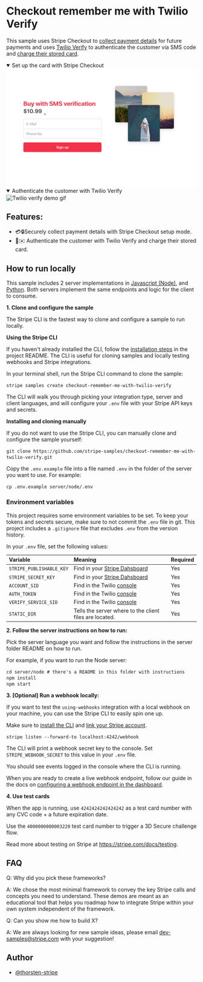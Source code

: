 # Checkout remember me with Twilio Verify

This sample uses Stripe Checkout to [collect payment details](https://stripe.com/docs/payments/checkout/collecting) for future payments and uses [Twilio Verify](https://www.twilio.com/verify) to authenticate the customer via SMS code and [charge their stored card](https://stripe.com/docs/payments/save-and-reuse#web-create-payment-intent-off-session).

<details open><summary>Set up the card with Stripe Checkout</summary>
<img src="https://github.com/thorsten-stripe/demo-gifs/blob/master/twilio-verify-signup.gif?raw=true" alt="Checkout setup demo gif" align="center">
</details>

<details open><summary>Authenticate the customer with Twilio Verify</summary>
<img src="https://github.com/thorsten-stripe/demo-gifs/blob/master/twilio-verify-pay.gif?raw=true" alt="Twilio verify demo gif" align="center">
</details>

## Features:

- 💳🔒Securely collect payment details with Stripe Checkout setup mode.
- 📱✉️ Authenticate the customer with Twilio Verify and charge their stored card.

## How to run locally

This sample includes 2 server implementations in [Javascript (Node)](/server/node), and [Python](/server/python). Both servers implement the same endpoints and logic for the client to consume.

**1. Clone and configure the sample**

The Stripe CLI is the fastest way to clone and configure a sample to run locally.

**Using the Stripe CLI**

If you haven't already installed the CLI, follow the [installation steps](https://github.com/stripe/stripe-cli#installation) in the project README. The CLI is useful for cloning samples and locally testing webhooks and Stripe integrations.

In your terminal shell, run the Stripe CLI command to clone the sample:

```
stripe samples create checkout-remember-me-with-twilio-verify
```

The CLI will walk you through picking your integration type, server and client languages, and will configure your `.env` file with your Stripe API keys and secrets.

**Installing and cloning manually**

If you do not want to use the Stripe CLI, you can manually clone and configure the sample yourself:

```
git clone https://github.com/stripe-samples/checkout-remember-me-with-twilio-verify.git
```

Copy the `.env.example` file into a file named `.env` in the folder of the server you want to use. For example:

```
cp .env.example server/node/.env
```

### Environment variables

This project requires some environment variables to be set. To keep your tokens and secrets secure, make sure to not commit the `.env` file in git. This project includes a `.gitignore` file that excludes `.env` from the version history.

In your `.env` file, set the following values:

| Variable                 | Meaning                                                                      | Required |
| :----------------------- | :--------------------------------------------------------------------------- | :------- |
| `STRIPE_PUBLISHABLE_KEY` | Find in your [Stripe Dahsboard](https://dashboard.stripe.com/test/apikeys)   | Yes      |
| `STRIPE_SECRET_KEY`      | Find in your [Stripe Dahsboard](https://dashboard.stripe.com/test/apikeys)   | Yes      |
| `ACCOUNT_SID`            | Find in the Twilio [console](https://www.twilio.com/console)                 | Yes      |
| `AUTH_TOKEN`             | Find in the Twilio [console](https://www.twilio.com/console)                 | Yes      |
| `VERIFY_SERVICE_SID`     | Find in the Twilio [console](https://www.twilio.com/console/verify/services) | Yes      |
| `STATIC_DIR`             | Tells the server where to the client files are located.                      | Yes      |

**2. Follow the server instructions on how to run:**

Pick the server language you want and follow the instructions in the server folder README on how to run.

For example, if you want to run the Node server:

```
cd server/node # there's a README in this folder with instructions
npm install
npm start
```

**3. [Optional] Run a webhook locally:**

If you want to test the `using-webhooks` integration with a local webhook on your machine, you can use the Stripe CLI to easily spin one up.

Make sure to [install the CLI](https://stripe.com/docs/stripe-cli) and [link your Stripe account](https://stripe.com/docs/stripe-cli#link-account).

```
stripe listen --forward-to localhost:4242/webhook
```

The CLI will print a webhook secret key to the console. Set `STRIPE_WEBHOOK_SECRET` to this value in your `.env` file.

You should see events logged in the console where the CLI is running.

When you are ready to create a live webhook endpoint, follow our guide in the docs on [configuring a webhook endpoint in the dashboard](https://stripe.com/docs/webhooks/setup#configure-webhook-settings).

**4. Use test cards**

When the app is running, use `4242424242424242` as a test card number with any CVC code + a future expiration date.

Use the `4000000000003220` test card number to trigger a 3D Secure challenge flow.

Read more about testing on Stripe at https://stripe.com/docs/testing.

## FAQ

Q: Why did you pick these frameworks?

A: We chose the most minimal framework to convey the key Stripe calls and concepts you need to understand. These demos are meant as an educational tool that helps you roadmap how to integrate Stripe within your own system independent of the framework.

Q: Can you show me how to build X?

A: We are always looking for new sample ideas, please email dev-samples@stripe.com with your suggestion!

## Author

- [@thorsten-stripe](https://twitter.com/thorwebdev)
